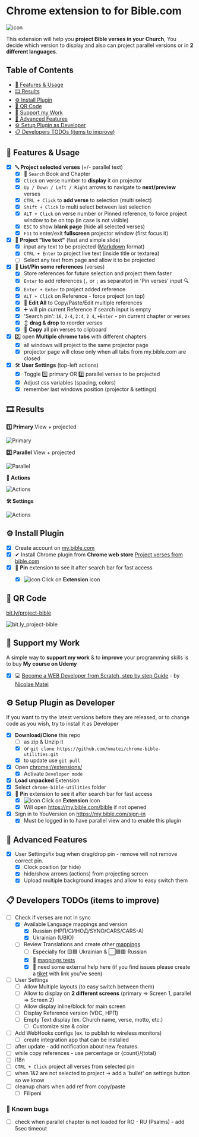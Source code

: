 # Chrome extension to for Bible.com

![icon](views/icons/icon-48.png)

This extension will help you **project Bible verses in your Church**,
You decide which version to display and also can project parallel versions
or in **2 different languages**.

## Table of Contents

<!-- START doctoc generated TOC please keep comment here to allow auto update -->
<!-- DON'T EDIT THIS SECTION, INSTEAD RE-RUN doctoc TO UPDATE -->


- [💠 Features & Usage](#-features--usage)
- [🎞 Results](#-results)
- [⚙ Install Plugin](#-install-plugin)
- [🎫 QR Code](#-qr-code)
- [👋 Support my Work](#-support-my-work)
- [💠 Advanced Features](#-advanced-features)
- [⚙ Setup Plugin as Developer](#-setup-plugin-as-developer)
- [📋 Developers TODOs (items to improve)](#-developers-todos-items-to-improve)

<!-- END doctoc generated TOC please keep comment here to allow auto update -->

## 💠 Features & Usage

- [x] 🔤 **Project selected verses** (+/- parallel text)
  - [x] 🔎 `Search` Book and Chapter
  - [x] `Click` on verse number to **display** it on projector
  - [x] `Up / Down / Left / Right` arrows to navigate to **next/preview** verses
  - [x] `CTRL + Click` to **add verse** to selection (multi select)
  - [x] `Shift + Click` to multi select between last selection
  - [x] `ALT + Click` on verse number or Pinned reference, to force project window to be on top (in case is not visible)
  - [x] `ESC` to show **blank page** (hide all selected verses)
  - [x] `F11` to enter/exit **fullscreen** projector window (first focus it)
- [x] 💬 **Project "live text"** (fast and simple slide)
  - [x] input any text to be projected ([Markdown](https://github.com/markedjs/marked) format)
  - [x] `CTRL + Enter` to project live text (inside title or textarea)
  - [ ] Select any text from page and allow it to be projected
- [x] 📌 **List/Pin some references** (verses)
  - [x] Store references for future selection and project them faster
  - [x] `Enter` to add references (`,` or `;` as separator) in 'Pin verses' input 🔍
  - [x] `Enter + Enter` to project added reference
  - [x] `ALT + Click` on Reference - force project (on top)
  - [x] 📝 **Edit All** to Copy/Paste/Edit multiple references
  - [x] ➕ will pin current Reference if search input is empty
  - [x] 'Search pin': `16`, `2-4`, `2:4`, `2 4`, `+Enter` - pin current chapter or verses
  - [x] ↕ **drag & drop** to reorder verses
  - [x] 📄 **Copy** all pin verses to clipboard
- [x] 2️⃣ open **Multiple chrome tabs** with different chapters
  - [x] all windows will project to the same projector page
  - [x] projector page will close only when all tabs from my.bible.com are closed
- [x] 🛠 **User Settings** (top-left actions)
  - [x] Toggle 1️⃣ primary OR 2️⃣ parallel verses to be projected
  - [x] Adjust css variables (spacing, colors)
  - [x] remember last windows position (projector & settings)

## 🎞 Results

**1️⃣ Primary** View + projected

![Primary](screens/primary.jpg)

**2️⃣ Parallel** View + projected

![Parallel](screens/parallel.jpg)

**💬 Actions**

![Actions](screens/actions.jpg)

**🛠 Settings**

![Actions](screens/settings.jpg)

## ⚙ Install Plugin

- [x] Create account on [my.bible.com](https://my.bible.com)
- [x] ✔ Install Chrome plugin from **Chrome web store** [Project verses from bible.com](https://chrome.google.com/webstore/detail/project-verses-from-bible/fklnkmnlobkpoiifnbnemdpamheoanpj)
- [x] 📌 **Pin** extension to see it after search bar for fast access
  - [x] ![icon](views/icons/icon-16.png) Click on **Extension** icon


## 🎫 QR Code

[bit.ly/project-bible](https://bit.ly/project-bible)

![bit.ly_project-bible](screens/bit.ly_project-bible.jpg)

## 👋 Support my Work

A simple way to **support my work** & to **improve** your programming skills is to buy **My course on Udemy**

- [x] ‍💻 [Become a WEB Developer from Scratch, step by step Guide](https://www.udemy.com/course/become-a-web-developer-from-scratch-step-by-step-guide/?couponCode=2023-START-WEB-DEV) - by [Nicolae Matei](https://nmatei.github.io/)


## ⚙ Setup Plugin as Developer

If you want to try the latest versions before they are released, or to change code as you wish, try to install it as Developer

- [x] **Download/Clone** this repo
  - [ ] as zip & Unzip it
  - [x] or `git clone https://github.com/nmatei/chrome-bible-utilities.git`
  - [x] to update use `git pull`
- [x] Open [chrome://extensions/](chrome://extensions/)
  - [x] Activate `Developer mode`
- [x] **Load unpacked** Extension
- [x] Select `chrome-bible-utilities` folder
- [x] 📌 **Pin** extension to see it after search bar for fast access
  - [x] ![icon](views/icons/icon-16.png) Click on **Extension** icon
  - [x] Will open https://my.bible.com/bible if not opened
- [x] Sign in to YouVersion on https://my.bible.com/sign-in
  - [x] Must be logged in to have parallel view and to enable this plugin

## 💠 Advanced Features

- [x] User Settingsfix bug when drag/drop pin - remove will not remove correct pin.
  - [x] Clock position (or hide)
  - [x] hide/show arrows (actions) from projecting screen
  - [x] Upload multiple background images and allow to easy switch them

## 📋 Developers TODOs (items to improve)

- [ ] Check if verses are not in sync
  - [x] Available Language mappings and version
    - [x] Russian (НРП/СИНОД/SYNO/CARS/CARS-A)
    - [x] Ukrainian (UBIO)
  - [ ] Review Translations and create other [mappings](views/common/bible-mappings.js)
    - [ ] Especially for 🟨🟦 Ukrainian & ⬜🟦🟥 Russian
    - [x] 🙏 [mappings tests](test/bible-mappings.test.ts)
    - [x] 🙏 need some external help here (if you find issues please create a [tiket](../../issues) with link you've seen)
- [ ] User Settings
  - [ ] Allow Multiple layouts (to easy switch between them)
  - [ ] Allow to display on **2 different screens** (primary => Screen 1, parallel => Screen 2)
  - [ ] Allow display inline/block for main screen
  - [ ] Display Reference version (VDC, НРП)
  - [ ] Empty Text display (ex. Church name, verse, motto, etc.)
    - [ ] Customize size & color
- [ ] Add WebHooks configs (ex. to publish to wireless monitors)
  - [ ] create integration app that can be installed
- [ ] after update - add notification about new features.
- [ ] while copy references - use percentage or {count}/{total}
- [ ] i18n
- [ ] `CTRL + Click` project all verses from selected pin
- [ ] when 1&2 are not selected to project -> add a 'bullet' on settings button so we know
- [ ] cleanup chars when add ref from copy/paste
  - [ ] ‭‭Filipeni‬ 

### 🐛 Known bugs

- [ ] check when parallel chapter is not loaded for RO - RU (Psalms) - add 5sec timeout